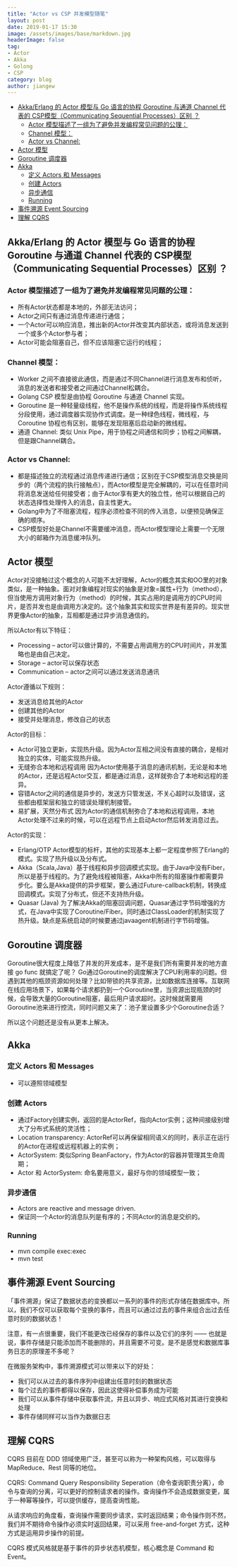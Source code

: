 ```yaml
---
title: "Actor vs CSP 并发模型随笔"
layout: post
date: 2019-01-17 15:30
image: /assets/images/base/markdown.jpg
headerImage: false
tag:
- Actor
- Akka
- Golong
- CSP
category: blog
author: jiangew
---
```



<!-- @import "[TOC]" {cmd="toc" depthFrom=1 depthTo=6 orderedList=false} -->

<!-- code_chunk_output -->

- [Akka/Erlang 的 Actor 模型与 Go 语言的协程 Goroutine 与通道 Channel 代表的 CSP模型（Communicating Sequential Processes）区别 ？](#akkaerlang-的-actor-模型与-go-语言的协程-goroutine-与通道-channel-代表的-csp模型communicating-sequential-processes区别-)
  - [Actor 模型描述了一组为了避免并发编程常见问题的公理：](#actor-模型描述了一组为了避免并发编程常见问题的公理)
  - [Channel 模型：](#channel-模型)
  - [Actor vs Channel:](#actor-vs-channel)
- [Actor 模型](#actor-模型)
- [Goroutine 调度器](#goroutine-调度器)
- [Akka](#akka)
  - [定义 Actors 和 Messages](#定义-actors-和-messages)
  - [创建 Actors](#创建-actors)
  - [异步通信](#异步通信)
  - [Running](#running)
- [事件溯源 Event Sourcing](#事件溯源-event-sourcing)
- [理解 CQRS](#理解-cqrs)

<!-- /code_chunk_output -->

## Akka/Erlang 的 Actor 模型与 Go 语言的协程 Goroutine 与通道 Channel 代表的 CSP模型（Communicating Sequential Processes）区别 ？

### Actor 模型描述了一组为了避免并发编程常见问题的公理：
* 所有Actor状态都是本地的，外部无法访问；
* Actor之间只有通过消息传递进行通信；
* 一个Actor可以响应消息，推出新的Actor并改变其内部状态，或将消息发送到一个或多个Actor参与者；
* Actor可能会阻塞自己，但不应该阻塞它运行的线程；

### Channel 模型：
* Worker 之间不直接彼此通信，而是通过不同Channel进行消息发布和侦听，消息的发送者和接受者之间通过Channel松耦合。
* Golang CSP 模型是由协程 Goroutine 与通道 Channel 实现。
* Goroutine 是一种轻量级线程，他不是操作系统的线程，而是将操作系统线程分段使用，通过调度器实现协作式调度。是一种绿色线程，微线程，与 Coroutine 协程也有区别，能够在发现阻塞后启动新的微线程。
* 通道 Channel: 类似 Unix Pipe，用于协程之间通信和同步；协程之间解耦，但是跟Channel耦合。

### Actor vs Channel:
* 都是描述独立的流程通过消息传递进行通信；区别在于CSP模型消息交换是同步的（两个流程的执行接触点），而Actor模型是完全解耦的，可以在任意时间将消息发送给任何接受者；由于Actor享有更大的独立性，他可以根据自己的状态选择性处理传入的消息，自主性更大。
* Golang中为了不阻塞流程，程序必须检查不同的传入消息，以便预见确保正确的顺序。
* CSP模型好处是Channel不需要缓冲消息，而Actor模型理论上需要一个无限大小的邮箱作为消息缓冲队列。


## Actor 模型
Actor对没接触过这个概念的人可能不太好理解，Actor的概念其实和OO里的对象类似，是一种抽象。面对对象编程对现实的抽象是对象=属性+行为（method），但当使用方调用对象行为（method）的时候，其实占用的是调用方的CPU时间片，是否并发也是由调用方决定的。这个抽象其实和现实世界是有差异的。现实世界更像Actor的抽象，互相都是通过异步消息通信的。

所以Actor有以下特征：
* Processing – actor可以做计算的，不需要占用调用方的CPU时间片，并发策略也是由自己决定。
* Storage – actor可以保存状态
* Communication – actor之间可以通过发送消息通讯

Actor遵循以下规则：
* 发送消息给其他的Actor
* 创建其他的Actor
* 接受并处理消息，修改自己的状态

Actor的目标：
* Actor可独立更新，实现热升级。因为Actor互相之间没有直接的耦合，是相对独立的实体，可能实现热升级。
* 无缝弥合本地和远程调用 因为Actor使用基于消息的通讯机制，无论是和本地的Actor，还是远程Actor交互，都是通过消息，这样就弥合了本地和远程的差异。
* 容错Actor之间的通信是异步的，发送方只管发送，不关心超时以及错误，这些都由框架层和独立的错误处理机制接管。
* 易扩展，天然分布式 因为Actor的通信机制弥合了本地和远程调用，本地Actor处理不过来的时候，可以在远程节点上启动Actor然后转发消息过去。

Actor的实现：
* Erlang/OTP Actor模型的标杆，其他的实现基本上都一定程度参照了Erlang的模式。实现了热升级以及分布式。
* Akka（Scala,Java）基于线程和异步回调模式实现。由于Java中没有Fiber，所以是基于线程的。为了避免线程被阻塞，Akka中所有的阻塞操作都需要异步化。要么是Akka提供的异步框架，要么通过Future-callback机制，转换成回调模式。实现了分布式，但还不支持热升级。
* Quasar (Java) 为了解决Akka的阻塞回调问题，Quasar通过字节码增强的方式，在Java中实现了Coroutine/Fiber。同时通过ClassLoader的机制实现了热升级。缺点是系统启动的时候要通过javaagent机制进行字节码增强。


## Goroutine 调度器
Goroutine很大程度上降低了并发的开发成本，是不是我们所有需要并发的地方直接 go func 就搞定了呢？
Go通过Goroutine的调度解决了CPU利用率的问题。但遇到其他的瓶颈资源如何处理？比如带锁的共享资源，比如数据库连接等。互联网在线应用场景下，如果每个请求都扔到一个Goroutine里，当资源出现瓶颈的时候，会导致大量的Goroutine阻塞，最后用户请求超时。这时候就需要用Goroutine池来进行控流，同时问题又来了：池子里设置多少个Goroutine合适？

所以这个问题还是没有从更本上解决。


## Akka

### 定义 Actors 和 Messages
- 可以遵照领域模型

### 创建 Actors
- 通过Factory创建实例，返回的是ActorRef，指向Actor实例；这种间接级别增大了分布式系统的灵活性；
- Location transparency: ActorRef可以再保留相同语义的同时，表示正在运行的Actor在进程或远程机器上的实例；
- ActorSystem: 类似Spring BeanFactory，作为Actor的容器并管理其生命周期；
- Actor 和 ActorSystem: 命名要用意义，最好与你的领域模型一致；

### 异步通信
- Actors are reactive and message driven.
- 保证同一个Actor的消息队列是有序的；不同Actor的消息是交织的。

### Running
- mvn compile exec:exec
- mvn test


## 事件溯源 Event Sourcing
「事件溯源」保证了数据状态的变换都以一系列的事件的形式存储在数据库中。所以，我们不仅可以获取每个变换的事件，而且可以通过过去的事件来组合出过去任意时刻的数据状态！

注意，有一点很重要，我们不能更改已经保存的事件以及它们的序列 —— 也就是说，事件存储是只能添加而不能删除的，并且需要不可变。是不是感觉和数据库事务日志的原理差不多呢？

在微服务架构中，事件溯源模式可以带来以下的好处：
* 我们可以从过去的事件序列中组建出任意时刻的数据状态
* 每个过去的事件都得以保存，因此这使得补偿事务成为可能
* 我们可以从事件存储中获取事件流，并且以异步、响应式风格对其进行变换和处理
* 事件存储同样可以当作为数据日志


## 理解 CQRS
CQRS 目前在 DDD 领域使用广泛，甚至可以称为一种架构风格，可以取得与 MapReduce、Rest 同等的地位。

CQRS: Command Query Responsibility Seperation（命令查询职责分离），命令与查询的分离，可以更好的控制请求者的操作。查询操作不会造成数据变更，属于一种幂等操作，可以提供缓存，提高查询性能。

从请求响应的角度看，查询操作需要同步请求，实时返回结果；命令操作则不然，我们并不期待命令操作必须实时返回结果，可以采用 free-and-forget 方式，这种方式是运用异步操作的前提。

CQRS 模式风格就是基于事件的异步状态机模型，核心概念是 Command 和 Event。
